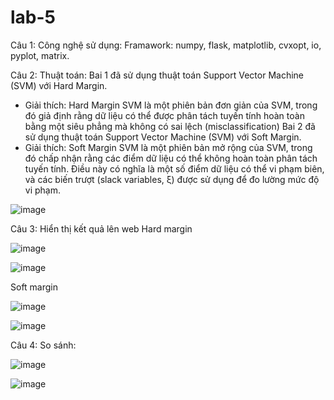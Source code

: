 # lab-5
Câu 1: Công nghệ sử dụng:
Framawork: numpy, flask, matplotlib, cvxopt, io, pyplot,  matrix.

Câu 2: Thuật toán:
Bai 1 đã sử dụng thuật toán Support Vector Machine (SVM) với Hard Margin. 
* Giải thích: Hard Margin SVM là một phiên bản đơn giản của SVM, trong đó giả định rằng dữ liệu có thể được phân tách tuyến tính hoàn toàn bằng một siêu phẳng mà không có sai lệch (misclassification)
Bai 2 đã sử dụng thuật toán Support Vector Machine (SVM) với Soft Margin.
* Giải thích: Soft Margin SVM là một phiên bản mở rộng của SVM, trong đó chấp nhận rằng các điểm dữ liệu có thể không hoàn toàn phân tách tuyến tính. Điều này có nghĩa là một số điểm dữ liệu có thể vi phạm biên, và các biến trượt (slack variables, ξ) được sử dụng để đo lường mức độ vi phạm.

![image](https://github.com/user-attachments/assets/206d1954-841c-45f8-9f98-ad6e701a00bb)

Câu 3: Hiển thị kết quả lên web
Hard margin

![image](https://github.com/user-attachments/assets/e91e50c3-76f7-4c7d-b96d-5bdf933121fe)

![image](https://github.com/user-attachments/assets/6b529b66-8466-40c3-b809-5cbebb7c7ae5)

Soft margin

![image](https://github.com/user-attachments/assets/81f391ae-820d-4542-ae80-ae9da6afba16)

![image](https://github.com/user-attachments/assets/3a4bc4d9-ad96-4e33-b7b2-e08b9d2bf176)

Câu 4: So sánh:

![image](https://github.com/user-attachments/assets/d316da44-bba5-446e-bcce-4b112b6bc887)

![image](https://github.com/user-attachments/assets/09c1b510-64e1-4dc1-8542-992c6735e5ca)
